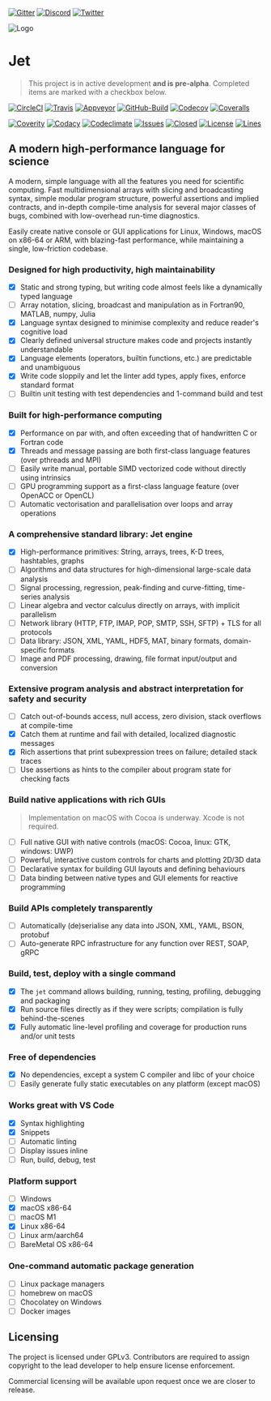 [![Gitter](https://img.shields.io/gitter/room/jetpilots/jet?logo=gitter&style=flat)]()
[![Discord](https://img.shields.io/discord/808407017710026774?label=Discord&logo=discord&style=flat)]()
[![Twitter](https://img.shields.io/twitter/follow/JetPilotsDev?label=JetPilotsDev&logo=twitter&style=flat)]()

![Logo](https://avatars.githubusercontent.com/u/71646691?s=200&v=4)

# Jet
> This project is in active development **and is pre-alpha**. Completed items are marked with a checkbox below.

[![CircleCI](https://img.shields.io/circleci/build/gh/jetpilots/jet?logo=circleci&label=&style=flat)]()
[![Travis](https://img.shields.io/travis/com/github/jetpilots/jet?logo=travis&label=&style=flat)]()
[![Appveyor](https://img.shields.io/appveyor/build/sushpa/jet?logo=appveyor&label=&style=flat)]()
[![GitHub-Build](https://img.shields.io/github/workflow/status/jetpilots/jet/build?logo=github&label=)]()
[![Codecov](https://img.shields.io/codecov/c/gh/jetpilots/jet?logo=codecov&label=&style=flat)]()
[![Coveralls](https://img.shields.io/coveralls/github/jetpilots/jet?logo=coveralls&label=&style=flat)]()

[![Coverity](https://img.shields.io/coverity/scan/22583?logo=coverity&label=coverity&style=flat)]()
[![Codacy](https://img.shields.io/codacy/grade/91cc254e45394a278c96de0f02151661?label=quality&style=flat)]()
[![Codeclimate](https://img.shields.io/codeclimate/maintainability/jetpilots/jet?style=flat)]()
[![Issues](https://img.shields.io/github/issues-raw/jetpilots/jet?&style=flat)]()
[![Closed](https://img.shields.io/github/issues-closed-raw/jetpilots/jet?style=flat)]()
[![License](https://img.shields.io/github/license/jetpilots/jet?&style=flat)]()
[![Lines](https://img.shields.io/tokei/lines/github/jetpilots/jet?style=flat)]()

## A modern high-performance language for science

A modern, simple language with all the features you need for scientific computing. Fast multidimensional arrays with slicing and broadcasting syntax, simple modular program structure, powerful assertions and implied contracts, and in-depth compile-time analysis for several major classes of bugs, combined with low-overhead run-time diagnostics. 

Easily create native console or GUI applications for Linux, Windows, macOS on x86-64 or ARM, with blazing-fast performance, while maintaining a single, low-friction codebase.

### Designed for high productivity, high maintainability
- [x] Static and strong typing, but writing code almost feels like a dynamically typed language
- [ ] Array notation, slicing, broadcast and manipulation as in Fortran90, MATLAB, numpy, Julia
- [x] Language syntax designed to minimise complexity and reduce reader's cognitive load
- [x] Clearly defined universal structure makes code and projects instantly understandable
- [x] Language elements (operators, builtin functions, etc.) are predictable and unambiguous 
- [x] Write code sloppily and let the linter add types, apply fixes, enforce standard format
- [ ] Builtin unit testing with test dependencies and 1-command build and test

### Built for high-performance computing
- [x] Performance on par with, and often exceeding that of handwritten C or Fortran code
- [x] Threads and message passing are both first-class language features (over pthreads and MPI)
- [ ] Easily write manual, portable SIMD vectorized code without directly using intrinsics
- [ ] GPU programming support as a first-class language feature (over OpenACC or OpenCL)
- [ ] Automatic vectorisation and parallelisation over loops and array operations

### A comprehensive standard library: Jet engine
- [x] High-performance primitives: String, arrays, trees, K-D trees, hashtables, graphs
- [ ] Algorithms and data structures for high-dimensional large-scale data analysis
- [ ] Signal processing, regression, peak-finding and curve-fitting, time-series analysis
- [ ] Linear algebra and vector calculus directly on arrays, with implicit parallelism
- [ ] Network library (HTTP, FTP, IMAP, POP, SMTP, SSH, SFTP) + TLS for all protocols
- [ ] Data library: JSON, XML, YAML, HDF5, MAT, binary formats, domain-specific formats
- [ ] Image and PDF processing, drawing, file format input/output and conversion

### Extensive program analysis and abstract interpretation for safety and security
- [ ] Catch out-of-bounds access, null access, zero division, stack overflows at compile-time
- [x] Catch them at runtime and fail with detailed, localized diagnostic messages
- [x] Rich assertions that print subexpression trees on failure; detailed stack traces
- [ ] Use assertions as hints to the compiler about program state for checking facts

### Build native applications with rich GUIs
> Implementation on macOS with Cocoa is underway. Xcode is not required.
- [ ] Full native GUI with native controls (macOS: Cocoa, linux: GTK, windows: UWP)
- [ ] Powerful, interactive custom controls for charts and plotting 2D/3D data
- [ ] Declarative syntax for building GUI layouts and defining behaviours
- [ ] Data binding between native types and GUI elements for reactive programming

### Build APIs completely transparently
- [ ] Automatically (de)serialise any data into JSON, XML, YAML, BSON, protobuf
- [ ] Auto-generate RPC infrastructure for any function over REST, SOAP, gRPC

### Build, test, deploy with a single command
- [x] The `jet` command allows building, running, testing, profiling, debugging and packaging
- [x] Run source files directly as if they were scripts; compilation is fully behind-the-scenes
- [x] Fully automatic line-level profiling and coverage for production runs and/or unit tests

### Free of dependencies
- [x] No dependencies, except a system C compiler and libc of your choice
- [ ] Easily generate fully static executables on any platform (except macOS)

### Works great with VS Code
- [x] Syntax highlighting
- [x] Snippets
- [ ] Automatic linting
- [ ] Display issues inline
- [ ] Run, build, debug, test

### Platform support
- [ ] Windows
- [x] macOS x86-64
- [ ] macOS M1
- [x] Linux x86-64
- [ ] Linux arm/aarch64
- [ ] BareMetal OS x86-64

### One-command automatic package generation
- [ ] Linux package managers
- [ ] homebrew on macOS
- [ ] Chocolatey on Windows
- [ ] Docker images

## Licensing
The project is licensed under GPLv3. Contributors are required to assign copyright to the lead developer to help ensure license enforcement. 

Commercial licensing will be available upon request once we are closer to release.
